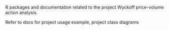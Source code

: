R packages and documentation related to the project Wyckoff price-volume action analysis.

Refer to docs for project usage example, project class diagrams
